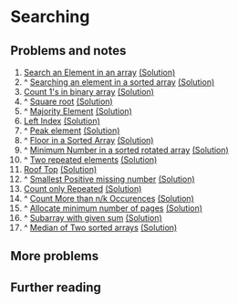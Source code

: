 # Searching

## Problems and notes
1. [Search an Element in an array](https://practice.geeksforgeeks.org/problems/search-an-element-in-an-array/1/?track=SPCF-Searching&batchId=154) [(Solution)](https://github.com/thecoducer/GeeksForGeeks_DSA_Course_Solutions/blob/master/Searching/search_array.cpp)
2. ^ [Searching an element in a sorted array](https://practice.geeksforgeeks.org/problems/who-will-win/1/?track=SPCF-Searching&batchId=154) [(Solution)](https://github.com/thecoducer/GeeksForGeeks_DSA_Course_Solutions/blob/master/Searching/search_sorted_array.cpp)
3. [Count 1's in binary array](https://practice.geeksforgeeks.org/problems/count-1s-in-binary-array/1/?track=SPCF-Searching&batchId=154) [(Solution)](https://github.com/thecoducer/GeeksForGeeks_DSA_Course_Solutions/blob/master/Searching/count_ones.cpp)
4. ^ [Square root](https://practice.geeksforgeeks.org/problems/square-root/1/?track=SPCF-Searching&batchId=154) [(Solution)](https://github.com/thecoducer/GeeksForGeeks_DSA_Course_Solutions/blob/master/Searching/square_root.cpp)
5. ^ [Majority Element](https://practice.geeksforgeeks.org/problems/majority-element/1/?track=SPCF-Searching&batchId=154) [(Solution)](https://github.com/thecoducer/GeeksForGeeks_DSA_Course_Solutions/blob/master/Searching/majority_element.cpp)
6. [Left Index](https://practice.geeksforgeeks.org/problems/left-index/1/?track=SPCF-Searching&batchId=154) [(Solution)](https://github.com/thecoducer/GeeksForGeeks_DSA_Course_Solutions/blob/master/Searching/left_index.cpp)
7. ^ [Peak element](https://practice.geeksforgeeks.org/problems/peak-element/1/?track=SPCF-Searching&batchId=154) [(Solution)](https://github.com/thecoducer/GeeksForGeeks_DSA_Course_Solutions/blob/master/Searching/peak_element.cpp)
8. ^ [Floor in a Sorted Array](https://practice.geeksforgeeks.org/problems/floor-in-a-sorted-array/1/?track=SPCF-Searching&batchId=154) [(Solution)](https://github.com/thecoducer/GeeksForGeeks_DSA_Course_Solutions/blob/master/Searching/floor_sorted_array.cpp)
9. ^ [Minimum Number in a sorted rotated array](https://practice.geeksforgeeks.org/problems/minimum-element-in-a-sorted-and-rotated-array/0) [(Solution)](https://github.com/thecoducer/GeeksForGeeks_DSA_Course_Solutions/blob/master/Searching/min_num_sorted_rotated.cpp)
10. ^ [Two repeated elements](https://practice.geeksforgeeks.org/problems/two-repeated-elements/1/?track=SPCF-Searching&batchId=154) [(Solution)](https://github.com/thecoducer/GeeksForGeeks_DSA_Course_Solutions/blob/master/Searching/two_repeated_elements.cpp)
11. [Roof Top](https://practice.geeksforgeeks.org/problems/roof-top/1/?track=SPCF-Searching&batchId=154) [(Solution)]()
12. ^ [Smallest Positive missing number](https://practice.geeksforgeeks.org/problems/smallest-positive-missing-number/1/?track=SPCF-Searching&batchId=154) [(Solution)]()
13. [Count only Repeated](https://practice.geeksforgeeks.org/problems/count-only-repeated/0/?track=SPCF-Searching&batchId=154) [(Solution)]()
14. ^ [Count More than n/k Occurences](https://practice.geeksforgeeks.org/problems/count-element-occurences/1/?track=SPCF-Searching&batchId=154) [(Solution)]()
15. ^ [Allocate minimum number of pages](https://practice.geeksforgeeks.org/problems/allocate-minimum-number-of-pages/0/?track=SPCF-Searching&batchId=154) [(Solution)]()
16. ^ [Subarray with given sum](https://practice.geeksforgeeks.org/problems/subarray-with-given-sum/1/?track=SPCF-Searching&batchId=154) [(Solution)]()
17. ^ [Median of Two sorted arrays](https://practice.geeksforgeeks.org/problems/median-of-two-sorted-arrays/0/?track=SPCF-Searching&batchId=154) [(Solution)]()


## More problems



## Further reading
